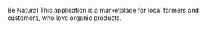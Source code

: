 Be Natural
This application is a marketplace for local farmers and customers, who love organic products.

